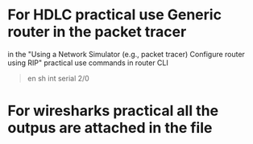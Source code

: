 # For HDLC practical use Generic router in the packet tracer 
in the "Using a Network Simulator (e.g., packet tracer) Configure router using RIP" practical
use commands in router CLI
>en
>sh int serial 2/0

# For wiresharks practical all the outpus are attached in the file
